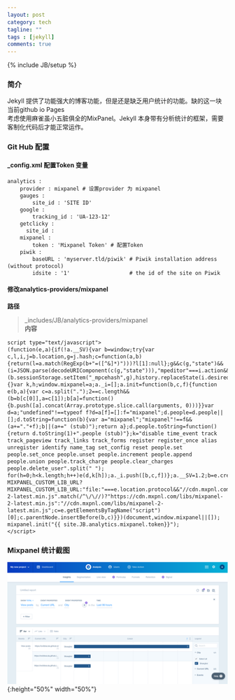 ```yaml
---
layout: post
category: tech
tagline: ""
tags : [jekyll]
comments: true
---
```

{% include JB/setup %}

### 简介
Jekyll 提供了功能强大的博客功能，但是还是缺乏用户统计的功能。缺的这一块当前github io Pages  
考虑使用麻雀虽小五脏俱全的MixPanel。Jekyll 本身带有分析统计的框架，需要客制化代码后才能正常运作。  
### Git Hub 配置
#### _config.xml 配置Token 变量
```
analytics :
    provider : mixpanel # 设置provider 为 mixpanel
    gauges : 
        site_id : 'SITE ID'
    google : 
        tracking_id : 'UA-123-12'
    getclicky : 
      site_id : 
    mixpanel : 
        token : 'Mixpanel Token' # 配置Token
    piwik : 
        baseURL : 'myserver.tld/piwik' # Piwik installation address (without protocol)
        idsite : '1'                   # the id of the site on Piwik

```


#### 修改analytics-providers/mixpanel
**路径**  
> _includes/JB/analytics-providers/mixpanel  
**内容**  
```
script type="text/javascript">
(function(e,a){if(!a.__SV){var b=window;try{var c,l,i,j=b.location,g=j.hash;c=function(a,b){return(l=a.match(RegExp(b+"=([^&]*)")))?l[1]:null};g&&c(g,"state")&&(i=JSON.parse(decodeURIComponent(c(g,"state"))),"mpeditor"===i.action&&(b.sessionStorage.setItem("_mpcehash",g),history.replaceState(i.desiredHash||"",e.title,j.pathname+j.search)))}catch(m){}var k,h;window.mixpanel=a;a._i=[];a.init=function(b,c,f){function e(b,a){var c=a.split(".");2==c.length&&(b=b[c[0]],a=c[1]);b[a]=function(){b.push([a].concat(Array.prototype.slice.call(arguments, 0)))}}var d=a;"undefined"!==typeof f?d=a[f]=[]:f="mixpanel";d.people=d.people||[];d.toString=function(b){var a="mixpanel";"mixpanel"!==f&&(a+="."+f);b||(a+=" (stub)");return a};d.people.toString=function(){return d.toString(1)+".people (stub)"};k="disable time_event track track_pageview track_links track_forms register register_once alias unregister identify name_tag set_config reset people.set people.set_once people.unset people.increment people.append people.union people.track_charge people.clear_charges people.delete_user".split(" "); for(h=0;h<k.length;h++)e(d,k[h]);a._i.push([b,c,f])};a.__SV=1.2;b=e.createElement("script");b.type="text/javascript";b.async=!0;b.src="undefined"!==typeof MIXPANEL_CUSTOM_LIB_URL?MIXPANEL_CUSTOM_LIB_URL:"file:"===e.location.protocol&&"//cdn.mxpnl.com/libs/mixpanel-2-latest.min.js".match(/^\/\//)?"https://cdn.mxpnl.com/libs/mixpanel-2-latest.min.js":"//cdn.mxpnl.com/libs/mixpanel-2-latest.min.js";c=e.getElementsByTagName("script")[0];c.parentNode.insertBefore(b,c)}})(document,window.mixpanel||[]); mixpanel.init("{{ site.JB.analytics.mixpanel.token}}");
</script>
```

### Mixpanel 统计截图
![Mix Panel 统计](/resources/images/2018/4/sc-mixpanel-1.png){:height="50%" width="50%"}  
